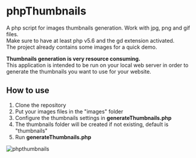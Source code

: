 # phpThumbnails
A php script for images thumbnails generation. Work with jpg, png and gif files.  
Make sure to have at least php v5.6 and the gd extension activated.  
The project already contains some images for a quick demo.

<strong>Thumbnails generation is very resource consuming.</strong>  
This application is intended to be run on your local web server in order to generate the thumbnails you want to use for your website.

## How to use
<ol>
  <li>Clone the repository</li>
  <li>Put your images files in the "images" folder</li>
  <li>Configure the thumbnails settings in <strong>generateThumbnails.php</strong></li>
  <li>The thumbnails folder will be created if not existing, default is "thumbnails"</li>
  <li>Run <strong>generateThumbnails.php</strong></li>
</ol>

![phpthumbnails](https://user-images.githubusercontent.com/26063357/31310908-1cd1320e-aba1-11e7-8500-33e12ccf45f0.png)
